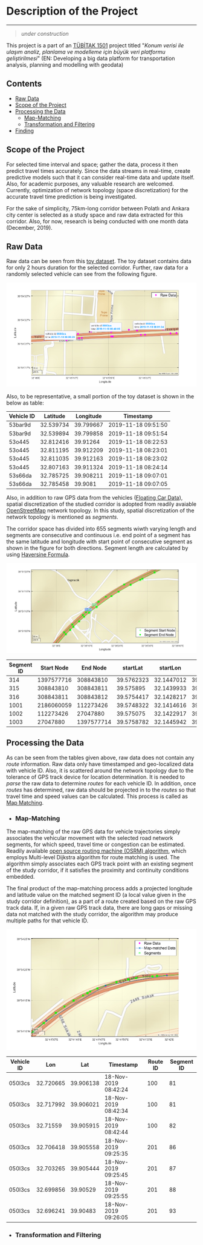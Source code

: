 # Description of the Project
---
> *under construction*


This project is a part of an [TÜBİTAK 1501](https://www.tubitak.gov.tr/en/funds/industry/national-support-programmes/content-1501-industrial-rd-projects-grant-programme) project titled "*Konum verisi ile ulaşım analiz, planlama ve modelleme için büyük veri platformu geliştirilmesi*" (EN: Developing a big data platform for transportation analysis, planning and modelling with geodata)

## Contents

- [Raw Data](#raw-data)
- [Scope of the Project](#scope-of-the-project)
- [Processing the Data](#processing-the-data)
  - [Map-Matching](#map-matching)
  - [Transformation and Filtering](#transformation-and-filtering)
- [Finding](#findings)

##  Scope of the Project

For selected time interval and space; gather the data, process it then predict travel times accurately. Since the data streams in real-time, create predictive models such that it can consider real-time data and update itself.
Also, for academic purposes, any valuable research are welcomed. Currently, optimization of network topology (space discretization) for the accurate travel time prediction is being investigated.

For the sake of simplicity, 75km-long corridor between Polatlı and Ankara city center is selected as a study space and raw data extracted for this corridor. Also, for now, research is being conducted with one month data (December, 2019).

## Raw Data

Raw data can be seen from this [toy dataset](https://raw.githubusercontent.com/kkocamaz/GPS_transport/main/input_data/08_00-10_00-non-duplicated.csv). The toy dataset contains data for only 2 hours duration for the selected corridor. Further, raw data for a randomly selected vehicle can see from the following figure.

![Raw Data Figure](figs/readme/raw_data.png)

Also, to be representative, a small portion of the toy dataset is shown in the below as table:

| Vehicle ID | Latitude | Longitude | Timestamp |
| ----------- | ----------- | ----------- | ----------- |
| 53bar9d | 32.539734 | 39.799667 | 2019-11-18 09:51:50
| 53bar9d | 32.539894 | 39.799858 | 2019-11-18 09:51:54
| 53o445 | 32.812416 | 39.91264 | 2019-11-18 08:22:53
| 53o445 | 32.811195 | 39.912209 | 2019-11-18 08:23:01
| 53o445 | 32.811035 | 39.912163 | 2019-11-18 08:23:02
| 53o445 | 32.807163 | 39.911324 | 2019-11-18 08:24:14
| 53s66da | 32.785725 | 39.908211 | 2019-11-18 09:07:01
| 53s66da | 32.785458 | 39.9081 | 2019-11-18 09:07:05


Also, in addition to raw GPS data from the vehicles ([Floating Car Data](https://en.wikipedia.org/wiki/Floating_car_data)), spatial discretization of the studied corridor is adopted from readily avaiable [OpenStreetMap](https://www.openstreetmap.org/) network topology. In this study, spatial discretization of the network topology is mentioned as *segments*.

The corridor space has divided into 655 segments wiwth varying length and segments are consecutive and continuous i.e. end point of a segment has the same latitude and longitude with start point of consecutive segment as shown in the figure for both directions. Segment length are calculated by using [Haversine Formula](https://en.wikipedia.org/wiki/Haversine_formula).

![Segment Figure](figs/readme/segments.png)



| Segment ID | Start Node | End Node | startLat | startLon | endLat | endLon | dir | calc_length |
| ----------- | ----------- | ----------- | ----------- | ----------- | ----------- | ----------- | ----------- | ----------- |
| 314 | 1397577716 | 308843810 | 39.5762323 | 32.1447012 | 39.575895 | 32.1439933 | 1 | 71.33302995 |
| 315 | 308843810 | 308843811 | 39.575895 | 32.1439933 | 39.5754417 | 32.1428217 | 1 | 112.3622857 |
| 316 | 308843811 | 308843812 | 39.5754417 | 32.1428217 | 39.5750067 | 32.1414283 | 1 | 128.8568069 |
| 1001 | 2186060059 | 112273426 | 39.5748322 | 32.1414616 | 39.575075 | 32.1422917 | 2 | 76.10133449 |
| 1002 | 112273426 | 27047880 | 39.575075 | 32.1422917 | 39.5758782 | 32.1445942 | 2 | 216.6242102 |
| 1003 | 27047880 | 1397577714 | 39.5758782 | 32.1445942 | 39.5759738 | 32.1448068 | 2 | 21.0967387 |


## Processing the Data

As can be seen from the tables given above, raw data does not contain any *route* information. Raw data only have timestamped and geo-localized data with vehicle ID. Also, it is scattered around the network topology due to the tolerance of GPS track device for location determination. It is needed to *parse* the raw data to determine *routes* for each vehicle ID. In addition, once *routes* has determined, raw data should be projected in to the *routes* so that travel time and speed values can be calculated. This process is called as [Map Matching](https://en.wikipedia.org/wiki/Map_matching).

-  ### Map-Matching

The map-matching of the raw GPS data for vehicle trajectories simply associates the vehicular movement with the selected road network segments, for which speed, travel time or congestion can be estimated. Readily available [open source routing machine (OSRM) algorithm](http://project-osrm.org/docs/v5.24.0/api/#match-service), which employs Multi-level Dijkstra algorithm for route matching is used. The algorithm simply associates each GPS track point with an existing segment of the study corridor, if it satisfies the proximity and continuity conditions embedded.

The final product of the map-matching process adds a projected longitude and latitude value on the matched segment ID (a local value given in the study corridor definition), as a part of a route created based on the raw GPS track data. If, in a given raw GPS track data, there are long gaps or missing data not matched with the study corridor, the algorithm may produce multiple paths for that vehicle ID.

![MM Data Figure](figs/readme/mm_data.png)

| Vehicle ID | Lon | Lat | Timestamp | Route ID | Segment ID |
| ----------- | ----------- | ----------- | ----------- | ----------- | ----------- |
| 050l3cs | 32.720665 | 39.906138 | 18-Nov-2019 08:42:24 | 100 | 81 |
| 050l3cs | 32.717992 | 39.906021 | 18-Nov-2019 08:42:34 | 100 | 81 |
| 050l3cs | 32.71559 | 39.905915 | 18-Nov-2019 08:42:44 | 100 | 82 |
| 050l3cs | 32.706418 | 39.905558 | 18-Nov-2019 09:25:35 | 201 | 86 |
| 050l3cs | 32.703265 | 39.905444 | 18-Nov-2019 09:25:45 | 201 | 87 |
| 050l3cs | 32.699856 | 39.90529 | 18-Nov-2019 09:25:55 | 201 | 88 |
| 050l3cs | 32.696241 | 39.90483 | 18-Nov-2019 09:26:05 | 201 | 93 |


-  ### Transformation and Filtering